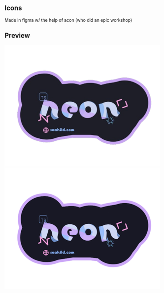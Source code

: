 ## Icons
Made in figma w/ the help of acon (who did an epic workshop)

## Preview
![PNG](./banner.png)
![SVG](./banner.svg)